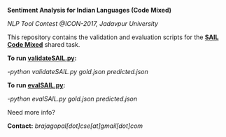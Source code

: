**Sentiment Analysis for Indian Languages (Code Mixed)**

_NLP Tool Contest @ICON-2017, Jadavpur University_

This repository contains the validation and evaluation scripts for the **[SAIL Code Mixed](https://brajagopalcse.github.io/SAIL_CodeMixed-ICON-2017/)** shared task. 

**To run [validateSAIL.py](docs/validateSAIL.py):**

-_python validateSAIL.py gold.json predicted.json_


**To run [evalSAIL.py](docs/evalSAIL.py):**

-_python evalSAIL.py gold.json predicted.json_


Need more info?

**Contact:** _brajagopal[dot]cse[at]gmail[dot]com_
